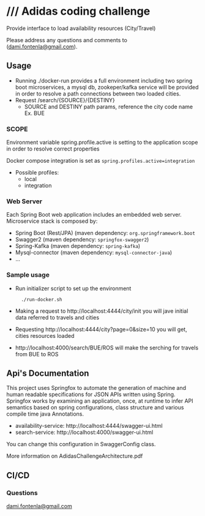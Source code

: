 # /// Adidas coding challenge

Provide interface to load availability resources (City/Travel)

Please address any questions and comments to (dami.fontenla@gmail.com).

## Usage

  * Running ./docker-run provides a full environment including two spring boot microservices, a mysql db, zookeper/kafka 
  service will be provided in order to resolve a path connections between two loaded cities.
  * Request /search/{SOURCE}/{DESTINY}
    - SOURCE and DESTINY path params, reference the city code name Ex. BUE
      
### SCOPE

Environment variable spring.profile.active is setting to the application scope in order to resolve correct properties

Docker compose integration is set as `spring.profiles.active=integration`

* Possible profiles:
    - local
    - integration

### Web Server

Each Spring Boot web application includes an embedded web server. Microservice stack is composed by:
  * Spring Boot (Rest/JPA) (maven dependency: `org.springframework.boot`
  * Swagger2 (maven dependency: `springfox-swagger2`)
  * Spring-Kafka (maven dependency: `spring-kafka`)
  * Mysql-connector (maven dependency: `mysql-connector-java`)
  * ...

### Sample usage

* Run initializer script to set up the environment

        ./run-docker.sh
* Making a request to http://localhost:4444/city/init you will jave initial data referred to travels and cities
* Requesting http://localhost:4444/city?page=0&size=10 you will get, cities resources loaded
* http://localhost:4000/search/BUE/ROS will make the serching for travels from BUE to ROS

## Api's Documentation

This project uses Springfox to automate the generation of machine and human readable specifications for JSON APIs written using Spring. 
Springfox works by examining an application, once, at runtime to infer API semantics based on spring configurations, class structure and various compile time java Annotations.

* availability-service: http://localhost:4444/swagger-ui.html
* search-service: http://localhost:4000/swagger-ui.html

You can change this configuration in SwaggerConfig class.

More information on AdidasChallengeArchitecture.pdf

## CI/CD

### Questions

[dami.fontenla@gmail.com](dami.fontenla@gmail.com)